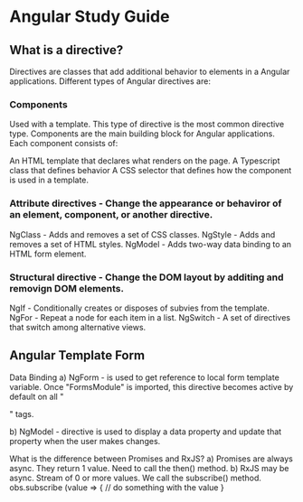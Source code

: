 # Angular Study Guide

## What is a directive?
Directives are classes that add additional behavior to elements in a Angular applications. Different types of Angular directives are:

### Components
Used with a template. This type of directive is the most common directive type. Components are the main building block for Angular applications. Each component consists of:
 
An HTML template that declares what renders on the page.
A Typescript class that defines behavior
A CSS selector that defines how the component is used in a template.


### Attribute directives - Change the appearance or behaviror of an element, component, or another directive.
  NgClass - Adds and removes a set of CSS classes.
  NgStyle - Adds and removes a set of HTML styles.
  NgModel - Adds two-way data binding to an HTML form element.
  
### Structural directive - Change the DOM layout by additing and removign DOM elements.
  NgIf - Conditionally creates or disposes of subvies from the template.
  NgFor - Repeat a node for each item in a list.
  NgSwitch - A set of directives that switch among alternative views.

## Angular Template Form

Data Binding
a) NgForm - is used to get reference to local form template variable. Once "FormsModule" is imported, this directive becomes active by default on all "<form>" tags. 
  
b) NgModel - directive is used to display a data property and update that property when the user makes changes.


What is the difference between Promises and RxJS?
  a) Promises are always async. They return 1 value. Need to call the then() method.
  b) RxJS may be async. Stream of 0 or more values. We call the subscribe() method.
      obs.subscribe (value => {
        // do something with the value
}
  
